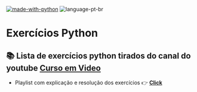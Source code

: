 [![made-with-python](https://img.shields.io/badge/Made%20with-Python-3776AB?&logo=python&logoColor=3776AB)](https://www.python.org/)
![language-pt-br](https://img.shields.io/badge/Language-pt--br-brightgreen)

# Exercícios Python

## :books: Lista de exercícios python tirados do canal do youtube **[Curso em Video](https://www.youtube.com/c/CursoemV%C3%ADdeo/featured)**

- Playlist com explicação e resolução dos exercícios :point_right: **[Click](https://www.youtube.com/playlist?list=PLHz_AreHm4dm6wYOIW20Nyg12TAjmMGT-)**
